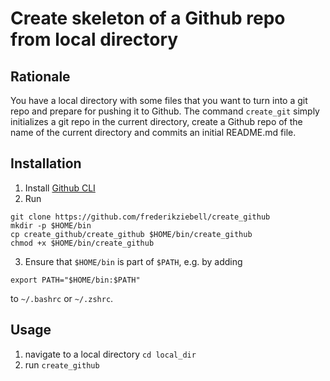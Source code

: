 # Create skeleton of a Github repo from local directory

## Rationale
You have a local directory with some files that you want to turn into a git repo and prepare for pushing it to Github. The command `create_git` simply initializes a git repo in the current directory, create a Github repo of the name of the current directory and commits an initial README.md file.

## Installation
1. Install [Github CLI]([url](https://github.com/cli))
2. Run
```
git clone https://github.com/frederikziebell/create_github
mkdir -p $HOME/bin
cp create_github/create_github $HOME/bin/create_github
chmod +x $HOME/bin/create_github
```
3. Ensure that `$HOME/bin` is part of `$PATH`, e.g. by adding 
```
export PATH="$HOME/bin:$PATH"
```
to `~/.bashrc` or `~/.zshrc`.

## Usage
1. navigate to a local directory
    `cd local_dir`
2. run
    `create_github`
